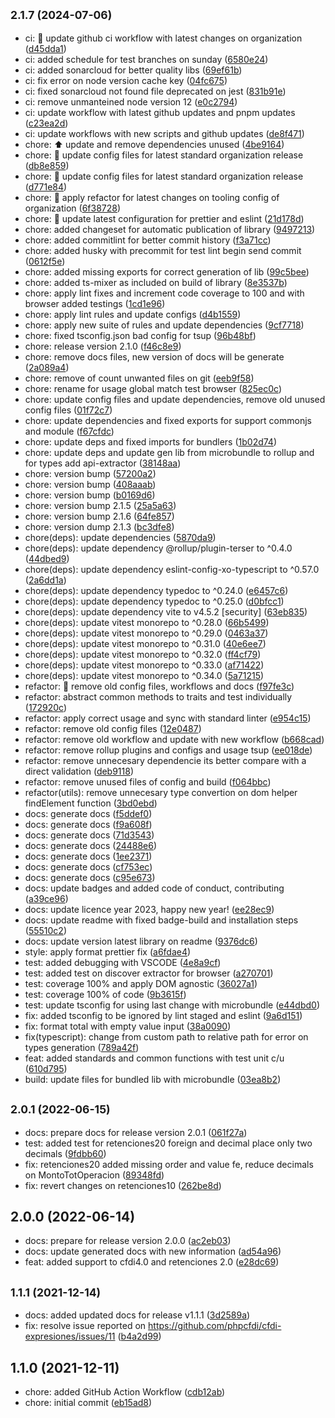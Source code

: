 ## <small>2.1.7 (2024-07-06)</small>

* ci: :green_heart: update github ci workflow with latest changes on organization ([d45dda1](https://github.com/nodecfdi/cfdi-expresiones/commit/d45dda1))
* ci: added schedule for test branches on sunday ([6580e24](https://github.com/nodecfdi/cfdi-expresiones/commit/6580e24))
* ci: added sonarcloud for better quality libs ([69ef61b](https://github.com/nodecfdi/cfdi-expresiones/commit/69ef61b))
* ci: fix error on node version cache key ([04fc675](https://github.com/nodecfdi/cfdi-expresiones/commit/04fc675))
* ci: fixed sonarcloud not found file deprecated on jest ([831b91e](https://github.com/nodecfdi/cfdi-expresiones/commit/831b91e))
* ci: remove unmanteined node version 12 ([e0c2794](https://github.com/nodecfdi/cfdi-expresiones/commit/e0c2794))
* ci: update workflow with latest github updates and pnpm updates ([c23ea2d](https://github.com/nodecfdi/cfdi-expresiones/commit/c23ea2d))
* ci: update workflows with new scripts and github updates ([de8f471](https://github.com/nodecfdi/cfdi-expresiones/commit/de8f471))
* chore: :arrow_up: update and remove dependencies unused ([4be9164](https://github.com/nodecfdi/cfdi-expresiones/commit/4be9164))
* chore: :construction: update config files for latest standard organization release ([db8e859](https://github.com/nodecfdi/cfdi-expresiones/commit/db8e859))
* chore: :construction: update config files for latest standard organization release ([d771e84](https://github.com/nodecfdi/cfdi-expresiones/commit/d771e84))
* chore: :wrench: apply refactor for latest changes on tooling config of organization ([6f38728](https://github.com/nodecfdi/cfdi-expresiones/commit/6f38728))
* chore: :wrench: update latest configuration for prettier and eslint ([21d178d](https://github.com/nodecfdi/cfdi-expresiones/commit/21d178d))
* chore: added changeset for automatic publication of library ([9497213](https://github.com/nodecfdi/cfdi-expresiones/commit/9497213))
* chore: added commitlint for better commit history ([f3a71cc](https://github.com/nodecfdi/cfdi-expresiones/commit/f3a71cc))
* chore: added husky with precommit for test lint begin send commit ([0612f5e](https://github.com/nodecfdi/cfdi-expresiones/commit/0612f5e))
* chore: added missing exports for correct generation of lib ([99c5bee](https://github.com/nodecfdi/cfdi-expresiones/commit/99c5bee))
* chore: added ts-mixer as included on build of library ([8e3537b](https://github.com/nodecfdi/cfdi-expresiones/commit/8e3537b))
* chore: apply lint fixes and increment code coverage to 100 and with browser added testings ([1cd1e96](https://github.com/nodecfdi/cfdi-expresiones/commit/1cd1e96))
* chore: apply lint rules and update configs ([d4b1559](https://github.com/nodecfdi/cfdi-expresiones/commit/d4b1559))
* chore: apply new suite of rules and update dependencies ([9cf7718](https://github.com/nodecfdi/cfdi-expresiones/commit/9cf7718))
* chore: fixed tsconfig.json bad config for tsup ([96b48bf](https://github.com/nodecfdi/cfdi-expresiones/commit/96b48bf))
* chore: release version 2.1.0 ([f46c8e9](https://github.com/nodecfdi/cfdi-expresiones/commit/f46c8e9))
* chore: remove docs files, new version of docs will be generate ([2a089a4](https://github.com/nodecfdi/cfdi-expresiones/commit/2a089a4))
* chore: remove of count unwanted files on git ([eeb9f58](https://github.com/nodecfdi/cfdi-expresiones/commit/eeb9f58))
* chore: rename for usage global match test browser ([825ec0c](https://github.com/nodecfdi/cfdi-expresiones/commit/825ec0c))
* chore: update config files and update dependencies, remove old unused config files ([01f72c7](https://github.com/nodecfdi/cfdi-expresiones/commit/01f72c7))
* chore: update dependencies and fixed exports for support commonjs and module ([f67cfdc](https://github.com/nodecfdi/cfdi-expresiones/commit/f67cfdc))
* chore: update deps and fixed imports for bundlers ([1b02d74](https://github.com/nodecfdi/cfdi-expresiones/commit/1b02d74))
* chore: update deps and update gen lib from microbundle to rollup and for types add api-extractor ([38148aa](https://github.com/nodecfdi/cfdi-expresiones/commit/38148aa))
* chore: version bump ([57200a2](https://github.com/nodecfdi/cfdi-expresiones/commit/57200a2))
* chore: version bump ([408aaab](https://github.com/nodecfdi/cfdi-expresiones/commit/408aaab))
* chore: version bump ([b0169d6](https://github.com/nodecfdi/cfdi-expresiones/commit/b0169d6))
* chore: version bump 2.1.5 ([25a5a63](https://github.com/nodecfdi/cfdi-expresiones/commit/25a5a63))
* chore: version bump 2.1.6 ([64fe857](https://github.com/nodecfdi/cfdi-expresiones/commit/64fe857))
* chore: version dump 2.1.3 ([bc3dfe8](https://github.com/nodecfdi/cfdi-expresiones/commit/bc3dfe8))
* chore(deps): update dependencies ([5870da9](https://github.com/nodecfdi/cfdi-expresiones/commit/5870da9))
* chore(deps): update dependency @rollup/plugin-terser to ^0.4.0 ([44dbed9](https://github.com/nodecfdi/cfdi-expresiones/commit/44dbed9))
* chore(deps): update dependency eslint-config-xo-typescript to ^0.57.0 ([2a6dd1a](https://github.com/nodecfdi/cfdi-expresiones/commit/2a6dd1a))
* chore(deps): update dependency typedoc to ^0.24.0 ([e6457c6](https://github.com/nodecfdi/cfdi-expresiones/commit/e6457c6))
* chore(deps): update dependency typedoc to ^0.25.0 ([d0bfcc1](https://github.com/nodecfdi/cfdi-expresiones/commit/d0bfcc1))
* chore(deps): update dependency vite to v4.5.2 [security] ([63eb835](https://github.com/nodecfdi/cfdi-expresiones/commit/63eb835))
* chore(deps): update vitest monorepo to ^0.28.0 ([66b5499](https://github.com/nodecfdi/cfdi-expresiones/commit/66b5499))
* chore(deps): update vitest monorepo to ^0.29.0 ([0463a37](https://github.com/nodecfdi/cfdi-expresiones/commit/0463a37))
* chore(deps): update vitest monorepo to ^0.31.0 ([40e6ee7](https://github.com/nodecfdi/cfdi-expresiones/commit/40e6ee7))
* chore(deps): update vitest monorepo to ^0.32.0 ([ff4cf79](https://github.com/nodecfdi/cfdi-expresiones/commit/ff4cf79))
* chore(deps): update vitest monorepo to ^0.33.0 ([af71422](https://github.com/nodecfdi/cfdi-expresiones/commit/af71422))
* chore(deps): update vitest monorepo to ^0.34.0 ([5a71215](https://github.com/nodecfdi/cfdi-expresiones/commit/5a71215))
* refactor: :construction: remove old config files, workflows and docs ([f97fe3c](https://github.com/nodecfdi/cfdi-expresiones/commit/f97fe3c))
* refactor: abstract common methods to traits and test individually ([172920c](https://github.com/nodecfdi/cfdi-expresiones/commit/172920c))
* refactor: apply correct usage and sync with standard linter ([e954c15](https://github.com/nodecfdi/cfdi-expresiones/commit/e954c15))
* refactor: remove old config files ([12e0487](https://github.com/nodecfdi/cfdi-expresiones/commit/12e0487))
* refactor: remove old workflow and update with new workflow ([b668cad](https://github.com/nodecfdi/cfdi-expresiones/commit/b668cad))
* refactor: remove rollup plugins and configs and usage tsup ([ee018de](https://github.com/nodecfdi/cfdi-expresiones/commit/ee018de))
* refactor: remove unnecesary dependencie its better compare with a direct validation ([deb9118](https://github.com/nodecfdi/cfdi-expresiones/commit/deb9118))
* refactor: remove unused files of config and build ([f064bbc](https://github.com/nodecfdi/cfdi-expresiones/commit/f064bbc))
* refactor(utils): remove unnecesary type convertion on dom helper findElement function ([3bd0ebd](https://github.com/nodecfdi/cfdi-expresiones/commit/3bd0ebd))
* docs: generate docs ([f5ddef0](https://github.com/nodecfdi/cfdi-expresiones/commit/f5ddef0))
* docs: generate docs ([f9a608f](https://github.com/nodecfdi/cfdi-expresiones/commit/f9a608f))
* docs: generate docs ([71d3543](https://github.com/nodecfdi/cfdi-expresiones/commit/71d3543))
* docs: generate docs ([24488e6](https://github.com/nodecfdi/cfdi-expresiones/commit/24488e6))
* docs: generate docs ([1ee2371](https://github.com/nodecfdi/cfdi-expresiones/commit/1ee2371))
* docs: generate docs ([cf753ec](https://github.com/nodecfdi/cfdi-expresiones/commit/cf753ec))
* docs: generate docs ([c95e673](https://github.com/nodecfdi/cfdi-expresiones/commit/c95e673))
* docs: update badges and added code of conduct, contributing ([a39ce96](https://github.com/nodecfdi/cfdi-expresiones/commit/a39ce96))
* docs: update licence year 2023, happy new year! ([ee28ec9](https://github.com/nodecfdi/cfdi-expresiones/commit/ee28ec9))
* docs: update readme with fixed badge-build and installation steps ([55510c2](https://github.com/nodecfdi/cfdi-expresiones/commit/55510c2))
* docs: update version latest library on readme ([9376dc6](https://github.com/nodecfdi/cfdi-expresiones/commit/9376dc6))
* style: apply format prettier fix ([a6fdae4](https://github.com/nodecfdi/cfdi-expresiones/commit/a6fdae4))
* test: added debugging with VSCODE ([4e8a9cf](https://github.com/nodecfdi/cfdi-expresiones/commit/4e8a9cf))
* test: added test on discover extractor for browser ([a270701](https://github.com/nodecfdi/cfdi-expresiones/commit/a270701))
* test: coverage 100% and apply DOM agnostic ([36027a1](https://github.com/nodecfdi/cfdi-expresiones/commit/36027a1))
* test: coverage 100% of code ([9b3615f](https://github.com/nodecfdi/cfdi-expresiones/commit/9b3615f))
* test: update tsconfig for using last change with microbundle ([e44dbd0](https://github.com/nodecfdi/cfdi-expresiones/commit/e44dbd0))
* fix: added tsconfig to be ignored by lint staged and eslint ([9a6d151](https://github.com/nodecfdi/cfdi-expresiones/commit/9a6d151))
* fix: format total with empty value input ([38a0090](https://github.com/nodecfdi/cfdi-expresiones/commit/38a0090))
* fix(typescript): change from custom path to relative path for error on types generation ([789a42f](https://github.com/nodecfdi/cfdi-expresiones/commit/789a42f))
* feat: added standards and common functions with test unit c/u ([610d795](https://github.com/nodecfdi/cfdi-expresiones/commit/610d795))
* build: update files for bundled lib with microbundle ([03ea8b2](https://github.com/nodecfdi/cfdi-expresiones/commit/03ea8b2))



## <small>2.0.1 (2022-06-15)</small>

* docs: prepare docs for release version 2.0.1 ([061f27a](https://github.com/nodecfdi/cfdi-expresiones/commit/061f27a))
* test: added test for retenciones20 foreign and decimal place only two decimals ([9fdbb60](https://github.com/nodecfdi/cfdi-expresiones/commit/9fdbb60))
* fix: retenciones20 added missing order and value fe, reduce decimals on MontoTotOperacion ([89348fd](https://github.com/nodecfdi/cfdi-expresiones/commit/89348fd))
* fix: revert changes on retenciones10 ([262be8d](https://github.com/nodecfdi/cfdi-expresiones/commit/262be8d))



## 2.0.0 (2022-06-14)

* docs: prepare for release version 2.0.0 ([ac2eb03](https://github.com/nodecfdi/cfdi-expresiones/commit/ac2eb03))
* docs: update generated docs with new information ([ad54a96](https://github.com/nodecfdi/cfdi-expresiones/commit/ad54a96))
* feat: added support to cfdi4.0 and retenciones 2.0 ([e28dc69](https://github.com/nodecfdi/cfdi-expresiones/commit/e28dc69))



## <small>1.1.1 (2021-12-14)</small>

* docs: added updated docs for release v1.1.1 ([3d2589a](https://github.com/nodecfdi/cfdi-expresiones/commit/3d2589a))
* fix: resolve issue reported on https://github.com/phpcfdi/cfdi-expresiones/issues/11 ([b4a2d99](https://github.com/nodecfdi/cfdi-expresiones/commit/b4a2d99))



## 1.1.0 (2021-12-11)

* chore: added GitHub Action Workflow ([cdb12ab](https://github.com/nodecfdi/cfdi-expresiones/commit/cdb12ab))
* chore: initial commit ([eb15ad8](https://github.com/nodecfdi/cfdi-expresiones/commit/eb15ad8))



